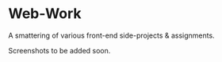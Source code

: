 # Web-Work
A smattering of various front-end side-projects & assignments.

Screenshots to be added soon.
